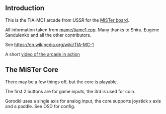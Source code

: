 ## Introduction

This is the TIA-MC1 arcade from USSR for the [MiSTer board](https://github.com/MiSTer-devel).

All information taken from [mame/tiamc1.cpp](https://github.com/mamedev/mame/blob/master/src/mame/drivers/tiamc1.cpp). Many thanks to Shiru, Eugene Sandulenko and all the other contributors.

See https://en.wikipedia.org/wiki/TIA-MC-1

A short [video of the arcade in action](https://www.youtube.com/watch?v=bwcVSt5q1GA)

## The MiSTer Core

There may be a few things off, but the core is playable.

The first 2 buttons are for game inputs, the 3rd is used for coin.

Gorodki uses a single axis for analog input, the core supports joystick x axis and a paddle. See OSD for config.